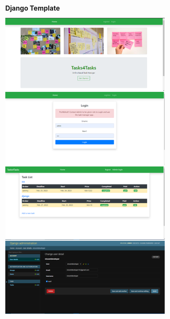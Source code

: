 ## Django Template

![Alt text](/ss/homepage.PNG?raw=true "homepage")
![Alt text](/ss/login1.PNG?raw=true "Optional Title")
![Alt text](/ss/dashboard.PNG?raw=true "Optional Title")
![Alt text](/ss/admin.PNG?raw=true "Optional Title")
